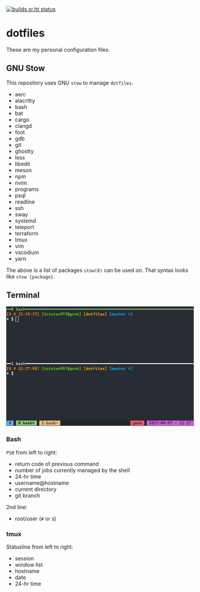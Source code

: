 <!-- prettier-ignore-start -->

<!-- markdownlint-disable-next-line MD041 -->
[![builds.sr.ht status](https://builds.sr.ht/~tristan957/dotfiles.svg)](https://builds.sr.ht/~tristan957/dotfiles?)

<!-- prettier-ignore-end -->

# dotfiles

These are my personal configuration files.

## GNU Stow

This repository uses GNU `stow` to manage `dotfiles`.

- aerc
- alacritty
- bash
- bat
- cargo
- clangd
- foot
- gdb
- git
- ghostty
- less
- libedit
- meson
- npm
- nvim
- programs
- psql
- readline
- ssh
- sway
- systemd
- teleport
- terraform
- tmux
- vim
- vscodium
- yarn

The above is a list of packages `stow(8)` can be used on. That syntax looks like
`stow {package}`.

## Terminal

![Terminal with bash and tmux running to showcase style](terminal.png "Terminal")

### Bash

`PS0` from left to right:

- return code of previous command
- number of jobs currently managed by the shell
- 24-hr time
- username@hostname
- current directory
- git branch

2nd line:

- root/user (`#` or `$`)

### tmux

Statusline from left to right:

- session
- window list
- hostname
- date
- 24-hr time
